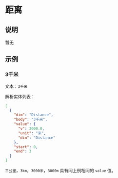 # 距离

## 说明

暂无

## 示例

### 3千米

文本：`3千米`

解析实体列表：

```json
[
  {
    "dim": "Distance",
    "body": "3千米",
    "value": {
      "v": 3000.0,
      "unit": "米",
      "dim": "Distance"
    },
    "start": 0,
    "end": 3
  }
]
```

`三公里`，`3km`，`3000米`，`3000m` 具有同上例相同的 `value` 值。
